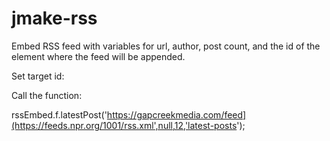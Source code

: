 # jmake-rss
Embed RSS feed with variables for url, author, post count, and the id of the element where the feed will be appended.

Set target id:

<div id="latest-posts">

Call the function:

rssEmbed.f.latestPost('https://gapcreekmedia.com/feed](https://feeds.npr.org/1001/rss.xml',null,12,'latest-posts');

